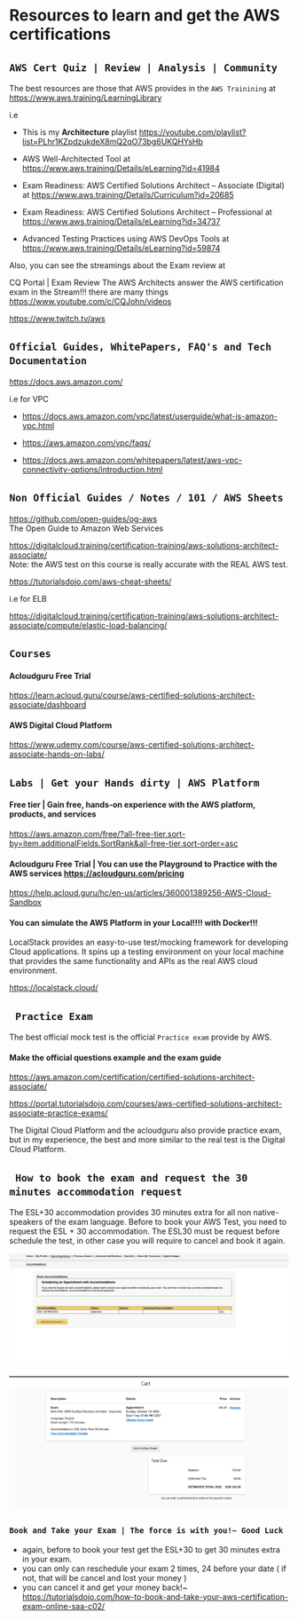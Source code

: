 # Resources to learn and get the AWS certifications


## ` AWS Cert Quiz | Review | Analysis | Community ` 

The best resources are those that AWS provides in the `AWS Trainining` at 
https://www.aws.training/LearningLibrary


i.e

* This is my **Architecture** playlist https://youtube.com/playlist?list=PLhr1KZpdzukdeX8mQ2qO73bg6UKQHYsHb

* AWS Well-Architected Tool at https://www.aws.training/Details/eLearning?id=41984

* Exam Readiness: AWS Certified Solutions Architect – Associate (Digital) at https://www.aws.training/Details/Curriculum?id=20685

* Exam Readiness: AWS Certified Solutions Architect – Professional at https://www.aws.training/Details/eLearning?id=34737

* Advanced Testing Practices using AWS DevOps Tools at https://www.aws.training/Details/eLearning?id=59874


Also, you can see the streamings about the Exam review at

CQ Portal | Exam Review
The AWS Architects answer the AWS certification exam in the Stream!!! there are many things 
https://www.youtube.com/c/CQJohn/videos


https://www.twitch.tv/aws


## ` Official Guides, WhitePapers, FAQ's and Tech Documentation `

https://docs.aws.amazon.com/

i.e for VPC

* https://docs.aws.amazon.com/vpc/latest/userguide/what-is-amazon-vpc.html

* https://aws.amazon.com/vpc/faqs/

* https://docs.aws.amazon.com/whitepapers/latest/aws-vpc-connectivity-options/introduction.html


## ` Non Official Guides / Notes / 101 / AWS Sheets `

https://github.com/open-guides/og-aws
<br>
The Open Guide to Amazon Web Services

https://digitalcloud.training/certification-training/aws-solutions-architect-associate/
<br>
Note: the AWS test on this course is really accurate with the REAL AWS test.

https://tutorialsdojo.com/aws-cheat-sheets/

i.e for ELB

https://digitalcloud.training/certification-training/aws-solutions-architect-associate/compute/elastic-load-balancing/


## ` Courses `

#### Acloudguru Free Trial
https://learn.acloud.guru/course/aws-certified-solutions-architect-associate/dashboard

#### AWS Digital Cloud Platform
https://www.udemy.com/course/aws-certified-solutions-architect-associate-hands-on-labs/


## ` Labs | Get your Hands dirty | AWS Platform `

####  Free tier | Gain free, hands-on experience with the AWS platform, products, and services

https://aws.amazon.com/free/?all-free-tier.sort-by=item.additionalFields.SortRank&all-free-tier.sort-order=asc


#### Acloudguru Free Trial |  You can use the Playground to Practice with the AWS services https://acloudguru.com/pricing

https://help.acloud.guru/hc/en-us/articles/360001389256-AWS-Cloud-Sandbox


#### You can simulate the AWS Platform in your Local!!!! with Docker!!!
LocalStack provides an easy-to-use test/mocking framework for developing Cloud applications. It spins up a testing environment on your local machine that provides the same functionality and APIs as the real AWS cloud environment. 

https://localstack.cloud/


## ` Practice Exam`

The best official mock test is the official `Practice exam` provide by AWS.


#### Make the official questions example and the exam guide

https://aws.amazon.com/certification/certified-solutions-architect-associate/

https://portal.tutorialsdojo.com/courses/aws-certified-solutions-architect-associate-practice-exams/


The Digital Cloud Platform and the acloudguru also provide practice exam, but in my experience, the best and more similar to the real test is the Digital Cloud Platform.


## ` How to book the exam and request the 30 minutes accommodation request`
The ESL+30 accommodation provides 30 minutes extra for all non native-speakers of the exam language. 
Before to book your AWS Test, you need to request the ESL + 30 accommodation. The ESL30 must be request before schedule the test, in other case you will require to cancel and book it again. 

![ESL+30.jpeg](ESL+30.jpeg)

![VUE_WITH_ESL+30.png](VUE_WITH_ESL+30.png)

### ` Book and Take your Exam | The force is with you!~ Good Luck `
* again, before to book your test get the ESL+30 to get 30 minutes extra in your exam.
* you can only can reschedule your exam 2 times, 24 before your date ( if not, that will be cancel and lost your money ) 
* you can cancel it and get your money back!~ 
https://tutorialsdojo.com/how-to-book-and-take-your-aws-certification-exam-online-saa-c02/

